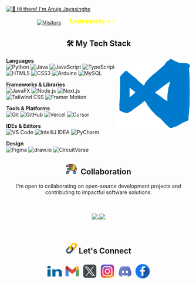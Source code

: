 [<img src="https://raw.githubusercontent.com/Anuja-jayasinghe/Anuja-jayasinghe/main/Assets/Github-Intro.gif" alt="👋 Hi there! I'm Anuja Jayasinghe" title="👋 Hi there! I'm Anuja Jayasinghe" />](https://Anujajay.com/)


<div style="display: flex; justify-content: center; align-items: center; gap: 20px;"><a href="https://github.com/anuja-jay" target="_blank"><img src="https://komarev.com/ghpvc/?username=anuja-jayasinghe&style=for-the-badge&logo=linkedin&logoColor=white&labelColor=000000&color=000000&linear-gradient=45deg,black+50%,yellow+50%)" alt="Visitors" /></a>
  <a href="https://www.westminster.ac.uk/" target="_blank">
    <img src="Assets/uniName.svg" alt="University of Westminster" width="250" height="auto"/>
  </a>
</div>

<h2 align="center">🛠️ My Tech Stack</h2>
<img src="Assets/GIFs/VS-code.gif" alt="VS Code gif" align="right" width="200" height="auto"/>


**Languages**  
![Python](https://img.shields.io/badge/-Python-000000?style=flat&logo=python)
![Java](https://img.shields.io/badge/-Java-000000?style=flat&logo=openjdk)
![JavaScript](https://img.shields.io/badge/-JavaScript-000000?style=flat&logo=javascript)
![TypeScript](https://img.shields.io/badge/-TypeScript-000000?style=flat&logo=typescript)
![HTML5](https://img.shields.io/badge/-HTML5-000000?style=flat&logo=html5)
![CSS3](https://img.shields.io/badge/-CSS3-000000?style=flat&logo=css3)
![Arduino](https://img.shields.io/badge/-Arduino-000000?style=flat&logo=arduino)
![MySQL](https://img.shields.io/badge/-MySQL-000000?style=flat&logo=mysql)

**Frameworks & Libraries**  
![JavaFX](https://img.shields.io/badge/-JavaFX-000000?style=flat&logo=openjdk)
![Node.js](https://img.shields.io/badge/-Node.js-000000?style=flat&logo=nodedotjs)
![Next.js](https://img.shields.io/badge/-Next.js-000000?style=flat&logo=nextdotjs)
![Tailwind CSS](https://img.shields.io/badge/-Tailwind_CSS-000000?style=flat&logo=tailwindcss)
![Framer Motion](https://img.shields.io/badge/-Framer_Motion-000000?style=flat&logo=framer)

**Tools & Platforms**  
![Git](https://img.shields.io/badge/-Git-000000?style=flat&logo=git)
![GitHub](https://img.shields.io/badge/-GitHub-000000?style=flat&logo=github)
![Vercel](https://img.shields.io/badge/-Vercel-000000?style=flat&logo=vercel)
![Cursor](https://img.shields.io/badge/-Cursor-000000?style=flat&logo=cursor)

**IDEs & Editors**  
![VS Code](https://img.shields.io/badge/-VS_Code-000000?style=flat&logo=visual-studio-code)
![IntelliJ IDEA](https://img.shields.io/badge/-IntelliJ_IDEA-000000?style=flat&logo=intellijidea)
![PyCharm](https://img.shields.io/badge/-PyCharm-000000?style=flat&logo=pycharm)

**Design**  
![Figma](https://img.shields.io/badge/-Figma-000000?style=flat&logo=figma)
![draw.io](https://img.shields.io/badge/-draw.io-000000?style=flat&logo=diagramsdotnet)
![CircuitVerse](https://img.shields.io/badge/-CircuitVerse-000000?style=flat&logo=circuitverse)

<div align="center">
  <h2 align="center"><img src="Assets/collaborate.png" alt="collaborate Icon" width="30" height="30"/>   &nbspCollaboration</h2>
  <p>I'm open to collaborating on open-source development projects and contributing to impactful software solutions.
</div>
<br><br>
<div align="center"> 
     <a href="">
      <img align="center" src="https://github-readme-stats-sigma-five.vercel.app/api?username=Anuja-jayasinghe&show_icons=true&include_all_commits=true&count_private=true&theme=react&line_height=40" />
    </a>
    <a href="">
      <img align="center" src="https://github-readme-stats.vercel.app/api/top-langs/?username=Anuja-jayasinghe&theme=react&line_height=40"/>
    </a>
</div

<br><br>

<h2 align="center"><img src="Assets/link.png" alt="Link Icon" width="30" height="30"/>&nbspLet's Connect</h2>

<p align="center">
<a href="https://linkedin.com/in/anuja-jayasinghe" target="blank"><img align="center" src="Assets/linkedin.png" alt="anuja jayasinghe" height="30" width="40" /></a>&nbsp
<a href="mailto:anujajayasinhe@gmail.com" target="blank"><img align="center" src="Assets/mail.png" alt="anuja jayasinghe" height="40" width="40" /></a>&nbsp
<a href="https://twitter.com/anujajayasinhe" target="blank"><img align="center" src="Assets/twitter.png" alt="anujajayasinhe" height="40" width="40" /></a>&nbsp
<a href="https://instagram.com/anu.ja_j" target="blank"><img align="center" src="Assets/instagram.png" alt="anu.ja_j" height="40" width="40" /></a>&nbsp
<a href="https://discordapp.com/users/758840991691046933/" target="blank"><img align="center" src="Assets/discord.png" height="50" width="40" /></a>&nbsp
<a href="https://www.facebook.com/anuja.jayasinghe.75" target="blank"><img align="center" src="Assets/facebook.png" alt="anuja jayasinghe" height="40" width="40" /></a>


</p>
